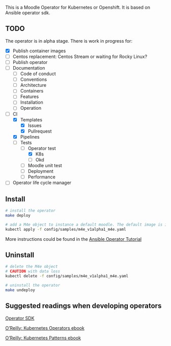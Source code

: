 This is a Moodle Operator for Kubernetes or Openshift. It is based on Ansible operator sdk.

## TODO
The operator is in alpha stage. There is work in progress for:
- [X] Publish container images
- [ ] Centos replacement: Centos Stream or waiting for Rocky Linux?
- [ ] Publish operator
- [ ] Documentation
  - [ ] Code of conduct
  - [ ] Conventions
  - [ ] Architecture
  - [ ] Containers
  - [ ] Features
  - [ ] Installation
  - [ ] Operation
- [ ] CI
  - [X] Templates
    - [X] Issues
    - [X] Pullrequest
  - [X] Pipelines
  - [ ] Tests
    - [ ] Operator test
      - [X] K8s
      - [ ] Okd
    - [ ] Moodle unit test
    - [ ] Deployment
    - [ ] Performance
- [ ] Operator life cycle manager

## Install
```bash
# install the operator
make deploy

# add a M4e object to instance a default moodle. The default image is inmutable. Extra plugins will be lost after pod replacement.
kubectl apply -f config/samples/m4e_v1alpha1_m4e.yaml
```
More instructions could be found in the [Ansible Operator Tutorial](https://sdk.operatorframework.io/docs/building-operators/ansible/tutorial/)

## Uninstall
```bash
# delete the M4e object
# CAUTION with data loss
kubectl delete -f config/samples/m4e_v1alpha1_m4e.yaml

# uninstall the operator
make undeploy
```

## Suggested readings when developing operators

[Operator SDK](https://docs.openshift.com/container-platform/4.2/operators/operator_sdk/osdk-ansible.html#osdk-building-ansible-operator_osdk-ansible)

[O’Reilly: Kubernetes Operators ebook](https://www.redhat.com/es/resources/oreilly-kubernetes-operators-automation-ebook)

[O’Reilly: Kubernetes Patterns ebook](https://www.redhat.com/es/resources/oreilly-kubernetes-patterns-cloud-native-apps)
